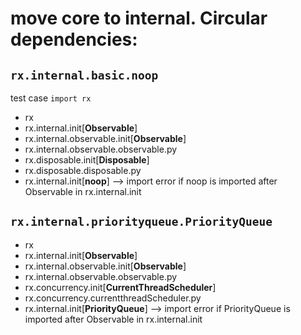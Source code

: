 # move core to internal. Circular dependencies:
## `rx.internal.basic.noop`
test case `import rx`
- rx 
- rx.internal.init[**Observable**]
- rx.internal.observable.init[**Observable**]
- rx.internal.observable.observable.py
- rx.disposable.init[**Disposable**]
- rx.disposable.disposable.py
- rx.internal.init[**noop**] --> import error if noop is imported after Observable in rx.internal.init 

## `rx.internal.priorityqueue.PriorityQueue`
- rx 
- rx.internal.init[**Observable**]
- rx.internal.observable.init[**Observable**]
- rx.internal.observable.observable.py
- rx.concurrency.init[**CurrentThreadScheduler**]
- rx.concurrency.currentthreadScheduler.py
- rx.internal.init[**PriorityQueue**] --> import error if PriorityQueue is imported after Observable in rx.internal.init 
